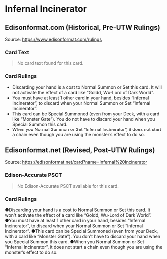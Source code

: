 # Infernal Incinerator

## Edisonformat.com (Historical, Pre-UTW Rulings)

Source: https://www.edisonformat.com/rulings

### Card Text

> No card text found for this card.

### Card Rulings

*   Discarding your hand is a cost to Normal Summon or Set this card. It will not activate the effect of a card like “Goldd, Wu-Lord of Dark World”.
*   You must have at least 1 other card in your hand, besides “Infernal Incinerator”, to discard when your Normal Summon or Set “Infernal Incinerator”.
*   This card can be Special Summoned (even from your Deck, with a card like “Monster Gate”). You do not have to discard your hand when you Special Summon this card.
*   When you Normal Summon or Set “Infernal Incinerator”, it does not start a chain even though you are using the monster’s effect to do so.

## Edisonformat.net (Revised, Post-UTW Rulings)

Source: https://edisonformat.net/card?name=Infernal%20Incinerator

### Edison-Accurate PSCT

> No Edison-Accurate PSCT available for this card.

### Card Rulings

●Discarding your hand is a cost to Normal Summon or Set this card. It won't activate the effect of a card like “Goldd, Wu-Lord of Dark World”.
●You must have at least 1 other card in your hand, besides “Infernal Incinerator”, to discard when your Normal Summon or Set “Infernal Incinerator”.
●This card can be Special Summoned (even from your Deck, with a card like “Monster Gate”). You don't have to discard your hand when you Special Summon this card.
●When you Normal Summon or Set “Infernal Incinerator”, it does not start a chain even though you are using the monster’s effect to do so.
            